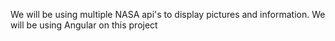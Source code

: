 We will be using multiple NASA api's to display pictures and information.
We will be using Angular on this project